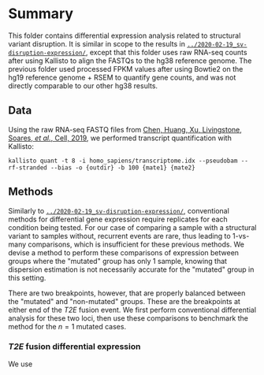 # Summary

This folder contains differential expression analysis related to structural variant disruption.
It is similar in scope to the results in [`../2020-02-19_sv-disruption-expression/`](../2020-02-19_sv-disruption-expression/), except that this folder uses raw RNA-seq counts after using Kallisto to align the FASTQs to the hg38 reference genome.
The previous folder used processed FPKM values after using Bowtie2 on the hg19 reference genome + RSEM to quantify gene counts, and was not directly comparable to our other hg38 results.

## Data

Using the raw RNA-seq FASTQ files from [Chen, Huang, Xu, Livingstone, Soares, _et al._, Cell, 2019](https:/doi.org/10.1016/j.cell.2019.01.025), we performed transcript quantification with Kallisto:

```shell
kallisto quant -t 8 -i homo_sapiens/transcriptome.idx --pseudobam --rf-stranded --bias -o {outdir} -b 100 {mate1} {mate2}
```

## Methods

Similarly to [`../2020-02-19_sv-disruption-expression/`](../2020-02-19_sv-disruption-expression/), conventional methods for differential gene expression require replicates for each condition being tested.
For our case of comparing a sample with a structural variant to samples without, recurrent events are rare, thus leading to 1-vs-many comparisons, which is insufficient for these previous methods.
We devise a method to perform these comparisons of expression between groups where the "mutated" group has only 1 sample, knowing that dispersion estimation is not necessarily accurate for the "mutated" group in this setting.

There are two breakpoints, however, that are properly balanced between the "mutated" and "non-mutated" groups.
These are the breakpoints at either end of the _T2E_ fusion event.
We first perform conventional differential analysis for these two loci, then use these comparisons to benchmark the method for the $n = 1$ mutated cases.

### _T2E_ fusion differential expression

We use 